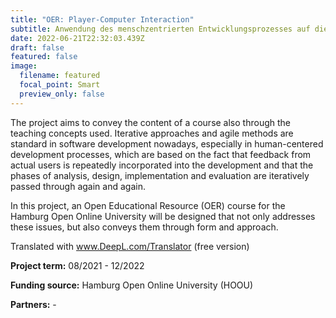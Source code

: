 ```yaml
---
title: "OER: Player-Computer Interaction"
subtitle: Anwendung des menschzentrierten Entwicklungsprozesses auf die Lehre
date: 2022-06-21T22:32:03.439Z
draft: false
featured: false
image:
  filename: featured
  focal_point: Smart
  preview_only: false
---
```

The project aims to convey the content of a course also through the teaching concepts used. Iterative approaches and agile methods are standard in software development nowadays, especially in human-centered development processes, which are based on the fact that feedback from actual users is repeatedly incorporated into the development and that the phases of analysis, design, implementation and evaluation are iteratively passed through again and again.

In this project, an Open Educational Resource (OER) course for the Hamburg Open Online University will be designed that not only addresses these issues, but also conveys them through form and approach.

Translated with www.DeepL.com/Translator (free version)

**Project term:** 08/2021 - 12/2022

**Funding source:** Hamburg Open Online University (HOOU)

**Partners:** -